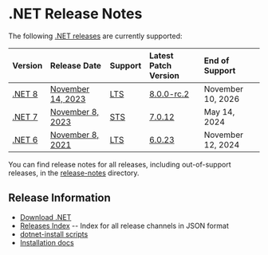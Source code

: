# .NET Release Notes

The following [.NET releases](../releases.md) are currently supported:

|  Version  | Release Date | Support | Latest Patch Version | End of Support |
| :-- | :-- | :-- | :-- | :-- |
| [.NET 8](8.0/README.md) | [November 14, 2023](https://devblogs.microsoft.com/dotnet/announcing-dotnet-8-rc-1/) | [LTS][policies] | [8.0.0-rc.2][8.0.0-rc.2] | November 10, 2026 |
| [.NET 7](7.0/README.md) | [November 8, 2023](https://devblogs.microsoft.com/dotnet/announcing-dotnet-7/) | [STS][policies] | [7.0.12][7.0.12] | May 14, 2024 |
| [.NET 6](6.0/README.md) | [November 8, 2021](https://devblogs.microsoft.com/dotnet/announcing-net-6/) | [LTS][policies] | [6.0.23][6.0.23]  | November 12, 2024 |

You can find release notes for all releases, including out-of-support releases, in the [release-notes](.) directory.

[8.0.0-rc.2]: 8.0/preview/8.0.0-rc.2.md
[7.0.12]: 7.0/7.0.12/7.0.12.md
[6.0.23]: 6.0/6.0.23/6.0.23.md

## Release Information

* [Download .NET](https://dotnet.microsoft.com/download/dotnet)
* [Releases Index][releases-index.json] -- Index for all release channels in JSON format
* [dotnet-install scripts](https://learn.microsoft.com/dotnet/core/tools/dotnet-install-script)
* [Installation docs](https://learn.microsoft.com/dotnet/core/install/)

[releases-index.json]: https://dotnetcli.blob.core.windows.net/dotnet/release-metadata/releases-index.json
[policies]: ../release-policies.md
